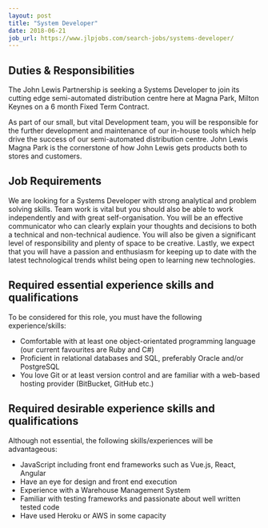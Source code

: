 ```yaml
---
layout: post
title: "System Developer"
date: 2018-06-21
job_url: https://www.jlpjobs.com/search-jobs/systems-developer/
---
```

## Duties &amp; Responsibilities

The John Lewis Partnership is seeking a Systems Developer to join its cutting 
edge semi-automated distribution centre here at Magna Park, Milton Keynes on 
a 6 month Fixed Term Contract.

As part of our small, but vital Development team, you will be responsible for 
the further development and maintenance of our in-house tools which help drive 
the success of our semi-automated distribution centre. John Lewis Magna Park is
the cornerstone of how John Lewis gets products both to stores and customers.

## Job Requirements

We are looking for a Systems Developer with strong analytical and problem 
solving skills. Team work is vital but you should also be able to work 
independently and with great self-organisation. You will be an effective 
communicator who can clearly explain your thoughts and decisions to both a 
technical and non-technical audience. You will also be given a significant level
of responsibility and plenty of space to be creative. Lastly, we expect that you
will have a passion and enthusiasm for keeping up to date with the latest 
technological trends whilst being open to learning new technologies.

## Required essential experience skills and qualifications

To be considered for this role, you must have the following experience/skills:

* Comfortable with at least one object-orientated programming language (our 
    current favourites are Ruby and C#)
* Proficient in relational databases and SQL, preferably Oracle and/or 
    PostgreSQL
* You love Git or at least version control and are familiar with a web-based
    hosting provider (BitBucket, GitHub etc.)

## Required desirable experience skills and qualifications

Although not essential, the following skills/experiences will be advantageous:

* JavaScript including front end frameworks such as Vue.js, React, Angular
* Have an eye for design and front end execution
* Experience with a Warehouse Management System
* Familiar with testing frameworks and passionate about well written tested 
    code
* Have used Heroku or AWS in some capacity
